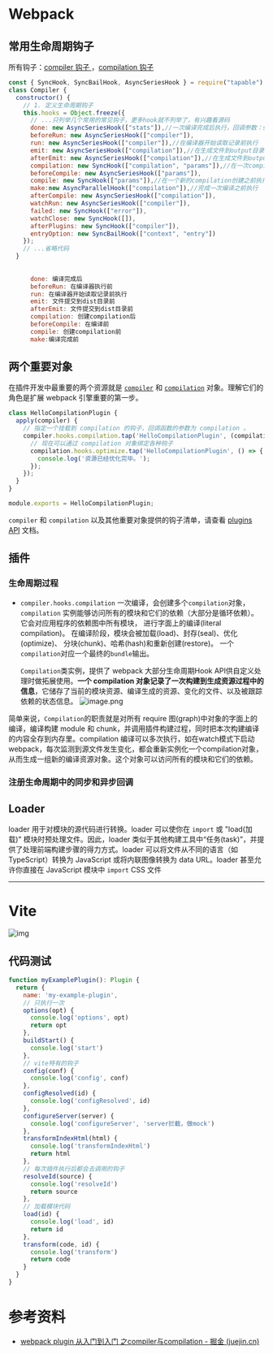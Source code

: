 # Webpack

## 常用生命周期钩子

所有钩子：[compiler 钩子 ](https://www.webpackjs.com/api/compiler-hooks/)，[compilation 钩子 ](https://www.webpackjs.com/api/compilation-hooks/)

```js
const { SyncHook, SyncBailHook, AsyncSeriesHook } = require("tapable");
class Compiler {
  constructor() {
    // 1. 定义生命周期钩子
    this.hooks = Object.freeze({
      // ...只列举几个常用的常见钩子，更多hook就不列举了，有兴趣看源码
      done: new AsyncSeriesHook(["stats"]),//一次编译完成后执行，回调参数：stats
      beforeRun: new AsyncSeriesHook(["compiler"]),
      run: new AsyncSeriesHook(["compiler"]),//在编译器开始读取记录前执行
      emit: new AsyncSeriesHook(["compilation"]),//在生成文件到output目录之前执行，回调参数： compilation
      afterEmit: new AsyncSeriesHook(["compilation"]),//在生成文件到output目录之后执行
      compilation: new SyncHook(["compilation", "params"]),//在一次compilation创建后执行插件
      beforeCompile: new AsyncSeriesHook(["params"]),
      compile: new SyncHook(["params"]),//在一个新的compilation创建之前执行
      make:new AsyncParallelHook(["compilation"]),//完成一次编译之前执行
      afterCompile: new AsyncSeriesHook(["compilation"]),
      watchRun: new AsyncSeriesHook(["compiler"]),
      failed: new SyncHook(["error"]),
      watchClose: new SyncHook([]),
      afterPlugins: new SyncHook(["compiler"]),
      entryOption: new SyncBailHook(["context", "entry"])
    });
    // ...省略代码
  }
 
 
      done: 编译完成后
      beforeRun: 在编译器执行前
      run: 在编译器开始读取记录前执行
      emit: 文件提交到dist目录前
      afterEmit: 文件提交到dist目录前
      compilation: 创建compilation后
      beforeCompile: 在编译前
      compile: 创建compilation前
      make:编译完成前
```

## 两个重要对象

在插件开发中最重要的两个资源就是 [`compiler`](https://www.webpackjs.com/api/node/#compiler-instance) 和 [`compilation`](https://www.webpackjs.com/api/compilation-hooks/) 对象。理解它们的角色是扩展 webpack 引擎重要的第一步。

```javascript
class HelloCompilationPlugin {
  apply(compiler) {
    // 指定一个挂载到 compilation 的钩子，回调函数的参数为 compilation 。
    compiler.hooks.compilation.tap('HelloCompilationPlugin', (compilation) => {
      // 现在可以通过 compilation 对象绑定各种钩子
      compilation.hooks.optimize.tap('HelloCompilationPlugin', () => {
        console.log('资源已经优化完毕。');
      });
    });
  }
}

module.exports = HelloCompilationPlugin;
```

`compiler` 和 `compilation` 以及其他重要对象提供的钩子清单，请查看 [plugins API](https://www.webpackjs.com/api/plugins/) 文档。

## 插件

### 生命周期过程

- `compiler.hooks.compilation`
  一次编译，会创建多个`compilation`对象，`compilation` 实例能够访问所有的模块和它们的依赖（大部分是循环依赖）。 它会对应用程序的依赖图中所有模块， 进行字面上的编译(literal compilation)。 在编译阶段，模块会被加载(load)、封存(seal)、优化(optimize)、 分块(chunk)、哈希(hash)和重新创建(restore)。
  一个`compilation`对应一个最终的`bundle`输出。

  `Compilation`类实例，提供了 webpack 大部分生命周期Hook API供自定义处理时做拓展使用。**一个 compilation 对象记录了一次构建到生成资源过程中的信息**，它储存了当前的模块资源、编译生成的资源、变化的文件、以及被跟踪依赖的状态信息。
  ![image.png](assets/53f0a7f9b0c14c618ba1e510f9f669f7tplv-k3u1fbpfcp-zoom-in-crop-mark4536000.webp)

简单来说，`Compilation`的职责就是对所有 require 图(graph)中对象的字面上的编译，编译构建 module 和 chunk，并调用插件构建过程，同时把本次构建编译的内容全存到内存里。compilation 编译可以多次执行，如在watch模式下启动 webpack，每次监测到源文件发生变化，都会重新实例化一个compilation对象，从而生成一组新的编译资源对象。这个对象可以访问所有的模块和它们的依赖。

### 注册生命周期中的同步和异步回调

## Loader

loader 用于对模块的源代码进行转换。loader 可以使你在 `import` 或 "load(加载)" 模块时预处理文件。因此，loader 类似于其他构建工具中“任务(task)”，并提供了处理前端构建步骤的得力方式。loader 可以将文件从不同的语言（如 TypeScript）转换为 JavaScript 或将内联图像转换为 data URL。loader 甚至允许你直接在 JavaScript 模块中 `import` CSS 文件

---

# Vite

![img](assets/1439450ff8ff4fa78628bd7da2bd38ectplv-k3u1fbpfcp-zoom-in-crop-mark4536000.webp)

## 代码测试

```js
function myExamplePlugin(): Plugin {
  return {
    name: 'my-example-plugin',
    // 只执行一次
    options(opt) {
      console.log('options', opt)
      return opt
    },
    buildStart() {
      console.log('start')
    },
    // vite特有的钩子
    config(conf) {
      console.log('config', conf)
    },
    configResolved(id) {
      console.log('configResolved', id)
    },
    configureServer(server) {
      console.log('configureServer', 'server拦截，做mock')
    },
    transformIndexHtml(html) {
      console.log('transformIndexHtml')
      return html
    },
    // 每次插件执行后都会去调用的钩子
    resolveId(source) {
      console.log('resolveId')
      return source
    },
    // 加载模块代码
    load(id) {
      console.log('load', id)
      return id
    },
    transform(code, id) {
      console.log('transform')
      return code
    }
  }
}

```

# 参考资料

- [webpack plugin 从入门到入门 之compiler与compilation - 掘金 (juejin.cn)](https://juejin.cn/post/7068930184887402509)